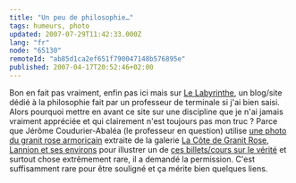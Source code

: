 ```yaml
---
title: "Un peu de philosophie…"
tags: humeurs, photo
updated: 2007-07-29T11:42:33.000Z
lang: "fr"
node: "65130"
remoteId: "ab85d1ca2ef651f790047148b576895e"
published: 2007-04-17T20:52:46+02:00
---
```


Bon en fait pas vraiment, enfin pas ici mais sur [Le Labyrinthe](http://lelabyrinthe.over-blog.net/), un blog/site dédié à la philosophie fait par un professeur de terminale si j'ai bien saisi. Alors pourquoi mettre en avant ce site sur une discipline que je n'ai jamais vraiment appréciée et qui clairement n'est toujours pas mon truc ? Parce que Jérôme Coudurier-Abaléa (le professeur en question) utilise [une photo du granit rose armoricain](http://photos.pwet.fr/villes-et-departements/cotes-d-armor-22/ploumanac-h/le-granit-rose-sculpte-par-le-temps-laisse-apparaitre-la-manche/) extraite de la galerie [La Côte de Granit Rose, Lannion et ses environs](http://photos.pwet.fr/galeries/la-cote-de-granit-rose-lannion-et-ses-environs/) pour illustrer un de [ces billets/cours sur le vérité](http://lelabyrinthe.over-blog.net/article-3940460.html) et surtout chose extrêmement rare, il a demandé la permission. C'est suffisamment rare pour être souligné et ça mérite bien quelques liens.


